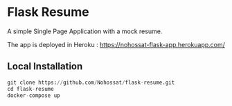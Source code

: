 # Flask Resume

A simple Single Page Application with a mock resume. 

The app is deployed in Heroku : https://nohossat-flask-app.herokuapp.com/

## Local Installation

```python
git clone https://github.com/Nohossat/flask-resume.git
cd flask-resume
docker-compose up
```